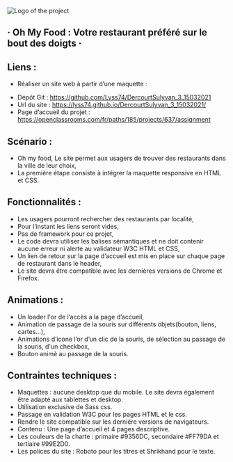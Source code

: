 ![Logo of the project](https://zupimages.net/up/21/25/pzlj.png)

## · Oh My Food : Votre restaurant préféré sur le bout des doigts ·



## Liens :
* Réaliser un site web à partir d’une maquette :
- Dépôt Git : https://github.com/Lyss74/DercourtSulyvan_3_15032021
- Url du site : https://lyss74.github.io/DercourtSulyvan_3_15032021/
- Page d’accueil du projet : https://openclassrooms.com/fr/paths/185/projects/637/assignment

## Scénario :
* Oh my food, Le site permet aux usagers de trouver des restaurants dans la ville de leur choix,
* La première étape consiste à intégrer la maquette responsive en HTML et CSS.

## Fonctionnalités :
* Les usagers pourront rechercher des restaurants par localité,
* Pour l’instant les liens seront vides,
* Pas de framework pour ce projet,
* Le code devra utiliser les balises sémantiques et ne doit contenir aucune erreur ni alerte au validateur W3C HTML et CSS,
* Un lien de retour sur la page d’accueil est mis en place sur chaque page de restaurant dans le header,
* Le site devra être compatible avec les dernières versions de Chrome et Firefox.

## Animations :
* Un loader l'or de l’accès a la page d’accueil,
* Animation de passage de la souris sur différents objets(bouton, liens, cartes...),
* Animations d’icone l’or d’un clic de la souris, de sélection au passage de la souris, d'un checkbox,
* Bouton animè au passage de la souris.

## Contraintes techniques :
* Maquettes : aucune desktop que du mobile. Le site devra également être adapté aux tablettes et desktop.
* Utilisation exclusive de Sass css.
* Passage en validation W3C pour les pages HTML et le css.
* Rendre le site compatible sur les dernière versions de navigateurs.
* Contenu : Une page d’accueil et 4 pages descriptive.
* Les couleurs de la charte : primaire #9356DC, secondaire #FF79DA et tertiaire #99E2D0.
* Les polices du site : Roboto pour les titres et Shrikhand pour le texte.